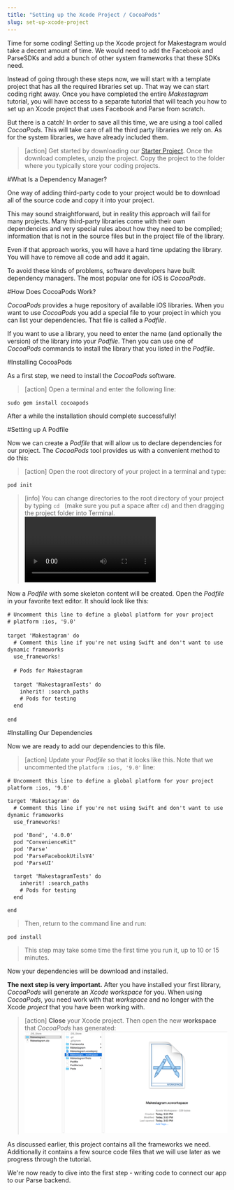 ```yaml
---
title: "Setting up the Xcode Project / CocoaPods"
slug: set-up-xcode-project
---
```


Time for some coding! Setting up the Xcode project for Makestagram would take a decent amount of time. We would need to add the Facebook and ParseSDKs and add a bunch of other system frameworks that these SDKs need.

Instead of going through these steps now, we will start with a template project that has all the required libraries set up. That way we can start coding right away. Once you have completed the entire *Makestagram* tutorial, you will have access to a separate tutorial that will teach you how to set up an Xcode project that uses Facebook and Parse from scratch.

But there is a catch! In order to save all this time, we are using a tool called _CocoaPods_. This will take care of all the third party libraries we rely on. As for the system libraries, we have already included them.

> [action]
Get started by downloading our [Starter Project](https://github.com/MakeSchool-Tutorials/Makestagram-Swift-V2-Starter/archive/master.zip).
Once the download completes, unzip the project. Copy the project to the folder where you typically store your coding projects.


#What Is a Dependency Manager?

One way of adding third-party code to your project would be to download all of the source code and copy it into your project.

This may sound straightforward, but in reality this approach will fail for many projects. Many third-party libraries come with their own dependencies and very special rules about how they need to be compiled; information that is not in the source files but in the project file of the library.

Even if that approach works, you will have a hard time updating the library. You will have to remove all code and add it again.

To avoid these kinds of problems, software developers have built dependency managers. The most popular one for iOS is _CocoaPods_.

#How Does CocoaPods Work?

_CocoaPods_ provides a huge repository of available iOS libraries. When you want to use _CocoaPods_ you add a special file to your project in which you can list your dependencies. That file is called a _Podfile_.

If you want to use a library, you need to enter the name (and optionally the version) of the library into your _Podfile_. Then you can use one of _CocoaPods_ commands to install the library that you listed in the _Podfile_.

#Installing CocoaPods

As a first step, we need to install the _CocoaPods_ software.

> [action]
> Open a terminal and enter the following line:
>
    sudo gem install cocoapods

After a while the installation should complete successfully!

#Setting up A Podfile

Now we can create a _Podfile_ that will allow us to declare dependencies for our project. The _CocoaPods_ tool provides us with a convenient method to do this:

> [action]
> Open the root directory of your project in a terminal and type:
>
    pod init

<!--  -->

> [info]
> You can change directories to the root directory of your project by typing `cd ` (make sure you put a space after `cd`) and then dragging the project folder into Terminal. ![ms-video](https://s3.amazonaws.com/mgwu-misc/SA2015/cd_drag_and_drop.mov)

Now a _Podfile_ with some skeleton content will be created. Open the _Podfile_ in your favorite text editor. It should look like this:

```
# Uncomment this line to define a global platform for your project
# platform :ios, '9.0'

target 'Makestagram' do
  # Comment this line if you're not using Swift and don't want to use dynamic frameworks
  use_frameworks!

  # Pods for Makestagram

  target 'MakestagramTests' do
    inherit! :search_paths
    # Pods for testing
  end

end
```

#Installing Our Dependencies

Now we are ready to add our dependencies to this file.

> [action]
> Update your _Podfile_ so that it looks like this. Note that we uncommented the `platform :ios, '9.0'` line:

>
	# Uncomment this line to define a global platform for your project
	platform :ios, '9.0'
>
	target 'Makestagram' do
	  # Comment this line if you're not using Swift and don't want to use dynamic frameworks
	  use_frameworks!
>
	  pod 'Bond', '4.0.0'
	  pod "ConvenienceKit"
	  pod 'Parse'
	  pod 'ParseFacebookUtilsV4'
	  pod 'ParseUI'
>
	  target 'MakestagramTests' do
	    inherit! :search_paths
	    # Pods for testing
	  end
>
	end
>
> Then, return to the command line and run:
>
    pod install
> This step may take some time the first time you run it, up to 10 or 15 minutes.

Now your dependencies will be download and installed.

**The next step is very important.** After you have installed your first library, _CocoaPods_ will generate an _Xcode workspace_ for you. When using _CocoaPods_, you need work with that _workspace_ and no longer with the Xcode _project_ that you have been working with.

> [action]
> **Close** your Xcode project. Then open the new **workspace** that _CocoaPods_ has generated:
> ![image](workspace.png)

As discussed earlier, this project contains all the frameworks we need. Additionally it contains a few source code files that we will use later as we progress through the tutorial.

We're now ready to dive into the first step - writing code to connect our app to our Parse backend.
